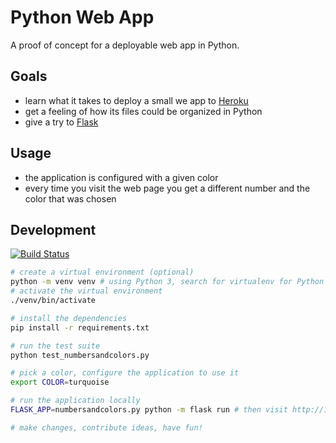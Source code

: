 Python Web App
==============

A proof of concept for a deployable web app in Python.

Goals
-----

- learn what it takes to deploy a small we app to [Heroku](https://www.heroku.com)
- get a feeling of how its files could be organized in Python
- give a try to [Flask](https://github.com/pallets/flask)

Usage
-----

- the application is configured with a given color
- every time you visit the web page you get a different number and the color that was chosen

Development
-----------

[![Build Status](https://travis-ci.org/gonzalo-bulnes/kata-python-web-app.svg?branch=master)](https://travis-ci.org/gonzalo-bulnes/kata-python-web-app)

```bash
# create a virtual environment (optional)
python -m venv venv # using Python 3, search for virtualenv for Python 2
# activate the virtual environment
./venv/bin/activate

# install the dependencies
pip install -r requirements.txt

# run the test suite
python test_numbersandcolors.py

# pick a color, configure the application to use it
export COLOR=turquoise

# run the application locally
FLASK_APP=numbersandcolors.py python -m flask run # then visit http://127.0.0.1:5000

# make changes, contribute ideas, have fun!
```
